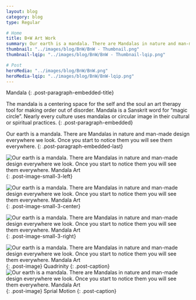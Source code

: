 ```yaml
---
layout: blog
category: blog
type: Regular

# Home
title: B+W Art Work
summary: Our earth is a mandala. There are Mandalas in nature and man-made design everywhere we look. Once you start to notice them you will see them everywhere.
thumbnail: "../images/blog/BnW/BnW - Thumbnail.png"
thumbnail-lqip: "../images/blog/BnW/BnW - Thumbnail-lqip.png"

# Post
heroMedia: "../images/blog/BnW/BnW.png"
heroMedia-lqip: "../images/blog/BnW/BnW-lqip.png"
---
```









Mandala
{: .post-paragraph-embedded-title}

The mandala is a centering space for the self and the soul an art therapy tool for making order out of disorder. Mandala is a Sanskrit word for “magic circle”. Nearly every culture uses mandalas or circular image in their cultural or spiritual practices.
{: .post-paragraph-embedded}

Our earth is a mandala. There are Mandalas in nature and man-made design everywhere we look. Once you start to notice them you will see them everywhere.
{: .post-paragraph-embedded-last}

<img src="../images/blog/BnW/Images/1 2.png" data-src="../images/blog/BnW/Images/1.png" class="lazyload blur-up" alt="Our earth is a mandala. There are Mandalas in nature and man-made design everywhere we look. Once you start to notice them you will see them everywhere. Mandala Art">{: .post-image-small-3-left}

<img src="../images/blog/BnW/Images/2 2.png" data-src="../images/blog/BnW/Images/2.png" class="lazyload blur-up" alt="Our earth is a mandala. There are Mandalas in nature and man-made design everywhere we look. Once you start to notice them you will see them everywhere. Mandala Art">{: .post-image-small-3-center}

<img src="../images/blog/BnW/Images/3 2.png" data-src="../images/blog/BnW/Images/3.png" class="lazyload blur-up" alt="Our earth is a mandala. There are Mandalas in nature and man-made design everywhere we look. Once you start to notice them you will see them everywhere. Mandala Art">{: .post-image-small-3-right}

<img src="../images/blog/BnW/Images/4 2.png"  data-src="../images/blog/BnW/Images/4.png" class="lazyload blur-up" alt="Our earth is a mandala. There are Mandalas in nature and man-made design everywhere we look. Once you start to notice them you will see them everywhere. Mandala Art">
{: .post-image} 
Quadrinity
{: .post-caption}

<img src="../images/blog/BnW/Images/5 2.png"  data-src="../images/blog/BnW/Images/5.png" class="lazyload blur-up" alt="Our earth is a mandala. There are Mandalas in nature and man-made design everywhere we look. Once you start to notice them you will see them everywhere. Mandala Art">
{: .post-image} 
 Sprial Motion
{: .post-caption}



